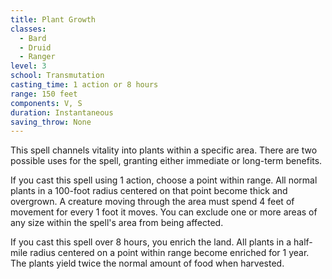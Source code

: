 ```yaml
---
title: Plant Growth
classes:
  - Bard
  - Druid
  - Ranger
level: 3
school: Transmutation
casting_time: 1 action or 8 hours
range: 150 feet
components: V, S
duration: Instantaneous
saving_throw: None
---
```


This spell channels vitality into plants within a specific area. There are two possible uses for the spell, granting either immediate or long-term benefits.

If you cast this spell using 1 action, choose a point within range. All normal plants in a 100-foot radius centered on that point become thick and overgrown. A creature moving through the area must spend 4 feet of movement for every 1 foot it moves. You can exclude one or more areas of any size within the spell's area from being affected.

If you cast this spell over 8 hours, you enrich the land. All plants in a half-mile radius centered on a point within range become enriched for 1 year. The plants yield twice the normal amount of food when harvested.
